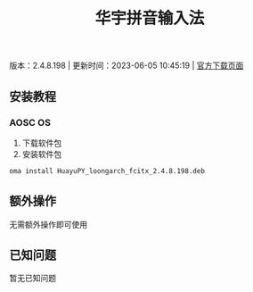 ﻿---
id: 636
title: 华宇拼音输入法
toc: true
weight: 636
---

版本：2.4.8.198 | 更新时间：2023-06-05 10:45:19 | [官方下载页面](http://app.loongapps.cn/#/detail/636)

## 安装教程 

### AOSC OS 

1. 下载软件包
2. 安装软件包

```bash
oma install HuayuPY_loongarch_fcitx_2.4.8.198.deb
```

## 额外操作

无需额外操作即可使用

## 已知问题

暂无已知问题

